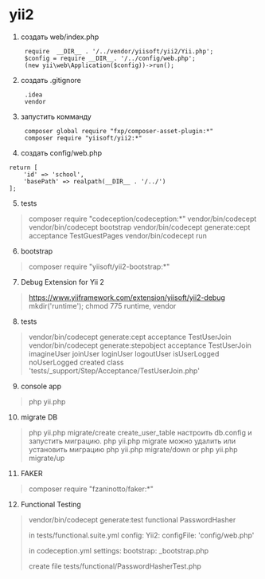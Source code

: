 # yii2
1) создать web/index.php
  
        require  __DIR__ . '/../vendor/yiisoft/yii2/Yii.php';
        $config = require __DIR__. '/../config/web.php';
        (new yii\web\Application($config))->run();
        
2) создать .gitignore

        .idea
        vendor
    
3) запустить комманду
        
        composer global require "fxp/composer-asset-plugin:*"
        composer require "yiisoft/yii2:*"
        
4) создать config/web.php
>
    return [
        'id' => 'school',
        'basePath' => realpath(__DIR__ . '/../')
    ];

5) tests
>composer require "codeception/codeception:*"
 vendor/bin/codecept
 vendor/bin/codecept bootstrap
 vendor/bin/codecept generate:cept acceptance TestGuestPages
 vendor/bin/codecept run

6) bootstrap
>composer require "yiisoft/yii2-bootstrap:*"

7) Debug Extension for Yii 2
>https://www.yiiframework.com/extension/yiisoft/yii2-debug
mkdir('runtime');
chmod 775 runtime, vendor

8) tests
>vendor/bin/codecept generate:cept acceptance TestUserJoin
vendor/bin/codecept generate:stepobject acceptance TestUserJoin
imagineUser
joinUser
loginUser
logoutUser
isUserLogged
noUserLogged
created class 'tests/_support/Step/Acceptance/TestUserJoin.php'

9) console app
>php yii.php

10) migrate DB
>php yii.php migrate/create create_user_table
настроить db.config и запустить миграцию.
php yii.php migrate
можно удалить или установить миграцию
php yii.php migrate/down or php yii.php migrate/up

11) FAKER
>composer require "fzaninotto/faker:*"

12) Functional Testing
>
>vendor/bin/codecept generate:test functional PasswordHasher
>
>in tests/functional.suite.yml
>    config:
>        Yii2:
>            configFile: 'config/web.php' 
>
>in codeception.yml
>settings:
     bootstrap: _bootstrap.php
>
>create file tests/functional/PasswordHasherTest.php